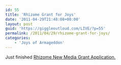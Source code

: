```yaml
---
id: 55
title: 'Rhizome Grant for Joys'
date: '2011-04-29T21:48:08+00:00'
layout: post
guid: 'https://giggleoutloud.com/LIVE/?p=55'
permalink: /2011/04/29/rhizome-grant-for-joys/
categories:
    - 'Joys of Armageddon'
---
```


Just finished [Rhizome New Media Grant Application.](http://rhizome.org/commissions/proposal/2136/)
